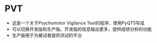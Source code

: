 # PVT

- 这是一个关于Psychomotor Vigilance Test的程序，使用PyQT5写成
- 可以切换开发版和生产版。开发版的信息输出更多，提供成绩分析的功能
- 生产版用于为被试者提供测试的平台